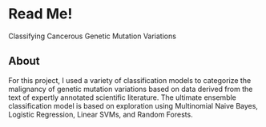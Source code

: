 # Read Me!
Classifying Cancerous Genetic Mutation Variations

## About
For this project, I used a variety of classification models to categorize the malignancy of genetic mutation variations based on data derived from the text of expertly annotated scientific literature. The ultimate ensemble classification model is based on exploration using Multinomial Naive Bayes, Logistic Regression, Linear SVMs, and Random Forests.
